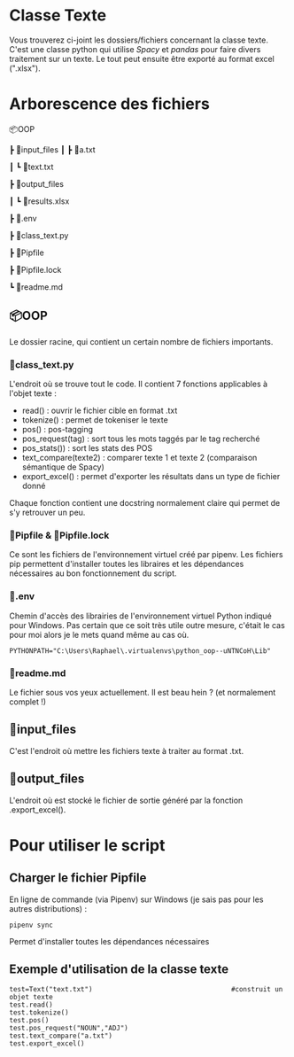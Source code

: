 # Classe Texte

Vous trouverez ci-joint les dossiers/fichiers concernant la classe texte. C'est une classe python qui utilise *Spacy* et *pandas* pour faire divers traitement sur un texte. Le tout peut ensuite être exporté au format excel (".xlsx").

# Arborescence des fichiers

📦OOP

┣ 📂input_files
┃ ┣ 📜a.txt

┃ ┗ 📜text.txt

┣ 📂output_files

┃ ┗ 📜results.xlsx

┣ 📜.env

┣ 📜class_text.py

┣ 📜Pipfile

┣ 📜Pipfile.lock

┗ 📜readme.md

## 📦OOP

Le dossier racine, qui contient un certain nombre de fichiers importants.
### 📜class_text.py
L'endroit où se trouve tout le code. Il contient 7 fonctions applicables à l'objet texte :

- read() : ouvrir le fichier cible en format .txt
- tokenize() : permet de tokeniser le texte
- pos() : pos-tagging
- pos_request(tag) : sort tous les mots taggés par le tag recherché
- pos_stats()) : sort les stats des POS
- text_compare(texte2) : comparer texte 1 et texte 2 (comparaison sémantique de Spacy)
- export_excel() : permet d'exporter les résultats dans un type de fichier donné

Chaque fonction contient une docstring normalement claire qui permet de s'y retrouver un peu.

### 📜Pipfile & 📜Pipfile.lock

Ce sont les fichiers de l'environnement virtuel créé par pipenv. Les fichiers pip permettent d'installer toutes les libraires et les dépendances nécessaires au bon fonctionnement du script.

### 📜.env

Chemin d'accès des librairies de l'environnement virtuel Python indiqué pour Windows. Pas certain que ce soit très utile outre mesure, c'était le cas pour moi alors je le mets quand même au cas où.

    PYTHONPATH="C:\Users\Raphael\.virtualenvs\python_oop--uNTNCoH\Lib"

### 📜readme.md

Le fichier sous vos yeux actuellement. Il est beau hein ? (et normalement complet !)

## 📂input_files

C'est l'endroit où mettre les fichiers texte à traiter au format .txt.

## 📂output_files

L'endroit où est stocké le fichier de sortie généré par la fonction .export_excel().



# Pour utiliser le script

## Charger le fichier Pipfile

En ligne de commande (via Pipenv) sur Windows (je sais pas pour les autres distributions) :

    pipenv sync

Permet d'installer toutes les dépendances nécessaires

## Exemple d'utilisation de la classe texte

    test=Text("text.txt")									#construit un objet texte
    test.read()
    test.tokenize()
    test.pos()
    test.pos_request("NOUN","ADJ")
    test.text_compare("a.txt")
    test.export_excel()
